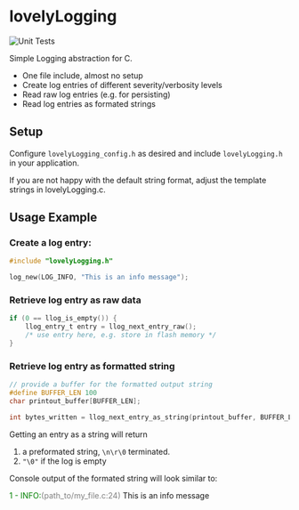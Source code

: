 # lovelyLogging

![Unit Tests](https://github.com/larshei/lovelyLogging/workflows/Unit%20Tests/badge.svg)

Simple Logging abstraction for C.

- One file include, almost no setup
- Create log entries of different severity/verbosity levels
- Read raw log entries (e.g. for persisting)
- Read log entries as formated strings

## Setup

Configure `lovelyLogging_config.h` as desired and include `lovelyLogging.h` in
your application.

If you are not happy with the default string format, adjust the template
strings in lovelyLogging.c.

## Usage Example

### Create a log entry:

``` C
#include "lovelyLogging.h"

log_new(LOG_INFO, "This is an info message");
```

### Retrieve log entry as raw data
``` C
if (0 == llog_is_empty()) {
    llog_entry_t entry = llog_next_entry_raw();
    /* use entry here, e.g. store in flash memory */
}
```

### Retrieve log entry as formatted string
``` C
// provide a buffer for the formatted output string
#define BUFFER_LEN 100
char printout_buffer[BUFFER_LEN];

int bytes_written = llog_next_entry_as_string(printout_buffer, BUFFER_LEN);
```
Getting an entry as a string will return
1. a preformated string, `\n\r\0` terminated.
2. `"\0"` if the log is empty

Console output of the formated string will look similar to:

 <span style="color:green">   1 - INFO:</span><span
 style="color:grey">(path_to/my_file.c:24)</span> This is an info message
